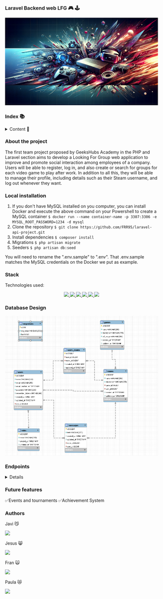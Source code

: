 ### Laravel Backend web LFG  🎮 🕹️
![BD](public/images/banner.webp)


### Index 📚

<details>
  <summary> Content 📝</summary>
  <ol>
    <li><a href="#about-the-project">About the project</a></li>
    <li><a href="#local-installation">Local installation</a></li>
    <li><a href="#stack">Stack</a></li>
    <li><a href="#database-diagram">Database Design</a></li>
    <li><a href="#endpoints">Endpoints</a></li>
    <li><a href="#Future-features">Future features</a></li>
    <li><a href="#authors">Authors</a></li>
  </ol>
</details>

### About the project 
<p>The first team project proposed by GeeksHubs Academy in the PHP and Laravel section aims to develop a Looking For Group web application to improve and promote social interaction among employees of a company. Users will be able to register, log in, and also create or search for groups for each video game to play after work. In addition to all this, they will be able to manage their profile, including details such as their Steam username, and log out whenever they want.</p>

### Local installation 

1. If you don't have MySQL installed on you computer, you can install Docker and execute the above command on your Powershell to create a MySQL container
` $ docker run --name container-name -p 3307:3306 -e MYSQL_ROOT_PASSWORD=1234 -d mysql `
2. Clone the repository
` $ git clone https://github.com/FRR95/laravel-api-project.git `
3. Install dependencies
  `$ composer install`
2. Migrations
    `$ php artisan migrate`
3. Seeders
    `$ php artisan db:seed`

You will need to rename the ".env.sample" to ".env". That .env.sample matches the MySQL credentials on the Docker we put as example.


### Stack 
Technologies used:
<div align="center">
<a href="https://www.mysql.com/">
    <img src= "https://img.shields.io/badge/MySQL-00000F?style=for-the-badge&logo=mysql&logoColor=white"/>
</a>
<a href="https://www.php.net/">
    <img src= "https://img.shields.io/badge/PHP-777BB4?style=for-the-badge&logo=php&logoColor=white"/>
</a>
<a href="https://laravel.com/">
    <img src= "https://img.shields.io/badge/Laravel-FF2D20?style=for-the-badge&logo=laravel&logoColor=white"/>
</a>
<a href="https://getcomposer.org/">
    <img src= "https://img.shields.io/badge/Composer-885630?style=for-the-badge&logo=Composer&logoColor=white"/>
</a>
  <a href="https://git-scm.com/">
    <img src="https://img.shields.io/badge/GIT-E44C30?style=for-the-badge&logo=git&logoColor=white"/>
</a>
  <a href="https://www.postman.com/">
    <img src="https://img.shields.io/badge/Postman-FF6C37?style=for-the-badge&logo=Postman&logoColor=white"/>
</a>
</div>

### Database Design 

![BD](public/images/Captura.PNG)

### Endpoints 
<details>
<summary>Details</summary>

**In every endpoint you need to put this in your client**

- Headers > Accept > value


``` json
application/json
```


- Auth
    - Register:

            POST http://localhost:8000/api/register
        
        body:


        ``` json
            {
                "name": "Javi",
                "email": "javi@javi.com",
                "password": "1234"
            }
        ```


    - Log in

            POST http://localhost:8000/api/login 
        
        body:


        ``` json
            {
                "email": "javi@javi.com",
                "password": "1234"
            }
        ```
    
    - GET: Get user profile info *
    http://localhost:8000/api/me


    - DELETE: logout *
    http://localhost:8000/api/logout

- Users
    - PUT: update profile *
    http://localhost:8000/api/me

    ```sh
    {
        "name":"[your name here]"
    }
    ```


- Roles

    - GET: get all roles * (superadmin)

    http://localhost:8000/api/roles

    - POST: create a new role * (superadmin)
    http://localhost:8000/api/roles

      ```sh
    {
        "name":"[the new role name here]"
    }
    ```

    - PUT: update a role by Id * (superadmin)
    http://localhost:8000/api/roles/{id}

      ```sh
    {
        "name":"[the role name here]"
    }
    ```

    - DELETE: delete a role by Id * (superadmin)
    http://localhost:8000/api/roles/{id}

   


- Games
    - GET: get all games *
    http://localhost:8000/api/games

    - POST: create game * (superadmin)
    http://localhost:8000/api/games

    ```sh
    {
        "name": "[your name here]",
        "description": "[description here]",
        "url_image": "[url here]"
    }
    ```

    - PUT: update game by Id * (superadmin)
    http://localhost:8000/api/games/{id}

    ```sh
    {
        "name": "[your name here]",
        "description": "[description here]",
        "url_image": "[url here]"
    }
    ```
    The {id} in the endpoint targets a game_id. In the body you have to put only the fields you want to update.

    - DELETE: delete game by Id * (superadmin)
    http://localhost:8000/api/games/{id}

- Rooms
    - GET: get all rooms *
    http://localhost:8000/api/rooms 

    - GET: get all rooms by game *
    http://localhost:8000/api/rooms/{gameName} 

    In the url we put the name of the game we are searching for. It will retrieve all the rooms that has that game as main theme.

    - POST: create new room *
    http://localhost:8000/api/rooms 


    ```sh
    {
        "name": "[your name here]",
        "description": "[description here]",
        "game_id": "[url here]"
    }
    ```

    - PUT: update room *
    http://localhost:8000/api/rooms/{id}


    ```sh
    {
        "name": "[your name here]",
        "description": "[description here]"
    }
    ```

    You can update either the name, the description or both. You only need to send in the body the fields you want to update.

    - DELETE: delete room *
    http://localhost:8000/api/rooms/{id}

- User Rooms
    - GET: get all users from room id *
    http://localhost:8000/api/userroom/{id}

    You have to put the id of the room you want to see in the url. It will retrieve all the names of the users that are in that room.

    - POST: join room *
    http://localhost:8000/api/userroom

    ```sh
    {
        "room_id": [number here]
    }
    ```

    It will add to the intermediate table the room you pass through the body and the user_id of the token.

    - DELETE: leaver room by Id *
    http://localhost:8000/api/userroom/{id}

    You have to pass the id of the room you want to leave in the url.

- Messages
   - POST: create message *
    http://localhost:8000/api/message


    ```sh
    {
        "text": "[your text here]",
        "room_id": [room number],
    }
    ```

  - GET: get all messages from room by id *
    http://localhost:8000/api/messages/room/{id}

    You have to put the room id in the url and it will retrieve all the messages of that room.

  - PUT: update message by Id *
    http://localhost:8000/api/messages/{id}


    ```sh
    {
        "text": "[your text here]"
    }
    ```
 
  - DELETE: delete message by Id *
    http://localhost:8000/api/messages/{id}


*In these cases you need to put your token in your client

- Auth>Bearer>Bearer Token

    ```sh
    {
        [your token here]
    }
    ```

</details>

### Future features 

 ✅Events and tournaments
 ✅Achievement System



### Authors 
Javi 😼

<a href="https://github.com/Javi-Gallego" target="_blank"><img src="https://img.shields.io/badge/GitHub-100000?style=for-the-badge&logo=github&logoColor=white" target="_blank"></a>
</p>
<p>
Jesus 😸

<a href="https://github.com/JesusMatinezClavel" target="_blank"><img src="https://img.shields.io/badge/GitHub-100000?style=for-the-badge&logo=github&logoColor=white" target="_blank"></a>
</p>
<p>
Fran 🙀

<a href="https://github.com/FRR95" target="_blank"><img src="https://img.shields.io/badge/GitHub-100000?style=for-the-badge&logo=github&logoColor=white" target="_blank"></a>
</p>
<p>
Paula 😿

<a href="https://github.com/almela09" target="_blank"><img src="https://img.shields.io/badge/GitHub-100000?style=for-the-badge&logo=github&logoColor=white" target="_blank"></a>
</p>
<p>







